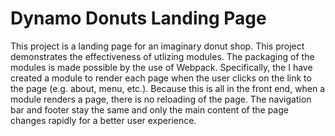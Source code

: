# Dynamo Donuts Landing Page

This project is a landing page for an imaginary donut shop. This project demonstrates the effectiveness of utlizing modules. The packaging of the modules is made possible by the use of Webpack. Specifically, the I have created a module to render each page when the user clicks on the link to the page (e.g. about, menu, etc.). Because this is all in the front end, when a module renders a page, there is no reloading of the page. The navigation bar and footer stay the same and only the main content of the page changes rapidly for a better user experience.

